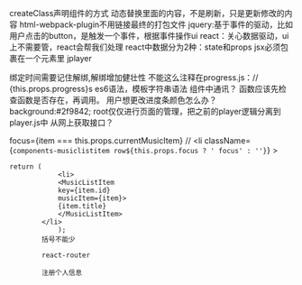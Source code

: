 createClass声明组件的方式
动态替换里面的内容，不是刷新，只是更新修改的内容
html-webpack-plugin不用链接最终的打包文件
jquery:基于事件的驱动，比如用户点击的button，是触发一个事件，根据事件操作ui
react：关心数据驱动，ui上不需要管，react会帮我们处理
react中数据分为2种：state和props
jsx必须包裹在一个元素里
jplayer
<!-- <script type="text/javascript" src="dist/bundle.js"></script> 不关心链接打包文件-->
<!-- react生命周期 -->
绑定时间需要记住解绑,解绑增加健壮性
不能这么注释在progress.js：// {this.props.progress}s
es6语法，模板字符串语法
组件中通讯？
函数应该先检查函数是否存在，再调用。
用户想更改进度条颜色怎么办？
background:#2f9842;
root仅仅进行页面的管理，把之前的player逻辑分离到player.js中
从网上获取接口？
<Player currentMusicItem={this.state.currentMusicItem}></Player>

focus={item === this.props.currentMusicItem} 
// <li className={`components-musiclistitem row${this.props.focus ? ' focus' : ''}`} >

	return ( 
				<li>
				<MusicListItem
				key={item.id}
				musicItem={item}>
				{item.title}
				</MusicListItem>
			</li>
				);
			括号不能少

			react-router

			注册个人信息